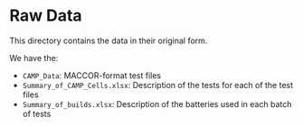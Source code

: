 # Raw Data

This directory contains the data in their original form.

We have the:

- `CAMP_Data`: MACCOR-format test files
- `Summary_of_CAMP_Cells.xlsx`: Description of the tests for each of the test files
- `Summary_of_builds.xlsx`: Description of the batteries used in each batch of tests
